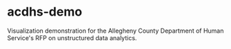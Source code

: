 # acdhs-demo
Visualization demonstration for the Allegheny County Department of Human Service's RFP on unstructured data analytics.
